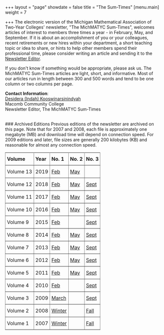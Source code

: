 +++
layout = "page"
showdate = false
title = "The Sum-Times"
[menu.main]
weight = 7

+++
The electronic version of the Michigan Mathematical Association of Two-Year Colleges' newsletter, "The MichMATYC Sum-Times", welcomes articles of interest to members three times a year - in February, May, and September. If it is about an accomplishment of you or your colleagues, recent retirements or new hires within your department, a short teaching topic or idea to share, or hints to help other members spend their professional time, please consider writing an article and sending it to the [Newsletter Editor](mailto:Koowinarsinindyahd@macomb.edu).

If you don't know if something would be appropriate, please ask us. The MichMATYC Sum-Times articles are light, short, and informative. Most of our articles run in length between 300 and 500 words and tend to be one column or two columns per page.

**Contact Information**:<br/>[Desidera (Indah) Kooswinarsinindyah](mailto:Koowinarsinindyahd@macomb.edu)<br/>
Macomb Community College<br/>
Newsletter Editor, The MichMATYC Sum-Times

<br/>
### Archived Editions
Previous editions of the newsletter are archived on this page. Note that for 2007 and 2008, each file is approximately one megabyte (MB) and download time will depend on connection speed. For 2009 editions and later, file sizes are generally 200 kilobytes (KB) and reasonable for almost any connection speed.

<style type="text/css">

.tg  {border-collapse:collapse;border-spacing:0;}

.tg td{padding:10px 5px;border-style:solid;border-width:1px;overflow:hidden;word-break:normal;border-color:black;}

.tg th{font-weight:normal;padding:10px 5px;border-style:solid;border-width:1px;overflow:hidden;word-break:normal;border-color:black;}

.tg .tg-c3ow{border-color:inherit;text-align:left;vertical-align:top}

</style>

<table class="tg">

<tr>

<th class="tg-c3ow"><b>Volume</b></th>

<th class="tg-c3ow"><b>Year</b></th>

<th class="tg-c3ow"><b>No. 1</b></th>

<th class="tg-c3ow"><b>No. 2</b></th>

<th class="tg-c3ow"><b>No. 3</b></th>

</tr>

<tr>

<td class="tg-c3ow">Volume 13</td>

<td class="tg-c3ow">2019</td>

<td class="tg-c3ow"><a href="/uploads/MichMatycNewsletterFebruary2019.pdf" target="_blank">Feb</a></td>

<td class="tg-c3ow"><a href="/uploads/MichMatycNewsletterMay2019.pdf" target="_blank">May</a></td>

<td class="tg-c3ow"></td>

</tr>

<tr>

<td class="tg-c3ow">Volume 12</td>

<td class="tg-c3ow">2018</td>

<td class="tg-c3ow"><a href="/uploads/MichMatycNewsletterFebruary2018.pdf" target="_blank">Feb</a></td>

<td class="tg-c3ow"><a href="/uploads/MichMatycNewsletterMay2018.pdf" target="_blank">May</a></td>

<td class="tg-c3ow"><a href="/uploads/MichMatycNewsletterSept2018.pdf" target="_blank">Sept</a></td>

</tr>

<tr>

<td class="tg-c3ow">Volume 11</td>

<td class="tg-c3ow">2017</td>

<td class="tg-c3ow"><a href="/uploads/MichMatycNewsletterFebruary2017.pdf" target="_blank">Feb</a></td>

<td class="tg-c3ow"><a href="/uploads/MichMatycNewsletterMay2017.pdf" target="_blank">May</a></td>

<td class="tg-c3ow"><a href="/uploads/MichMatycNewsletterSept2017.pdf" target="_blank">Sept</a></td>

</tr>

<tr>

<td class="tg-c3ow">Volume 10</td>

<td class="tg-c3ow">2016</td>

<td class="tg-c3ow"><a href="/uploads/MichMatycNewsletterFebruary2016.pdf" target="_blank">Feb</a></td>

<td class="tg-c3ow"><a href="/uploads/MichMATYCMay16.pdf" target="_blank">May</a></td>

<td class="tg-c3ow"><a href="/uploads/MichMatycNewsletterSept2016.pdf" target="_blank">Sept</a></td>

</tr>

<tr>

<td class="tg-c3ow">Volume 9</td>

<td class="tg-c3ow">2015</td>

<td class="tg-c3ow"><a href="/uploads/MichMatycNewsletterFebruary2015.pdf" target="_blank">Feb</a></td>

<td class="tg-c3ow"></td>

<td class="tg-c3ow"><a href="/uploads/MichMATYCSept15.pdf" target="_blank">Sept</a></td>

</tr>

<tr>

<td class="tg-c3ow">Volume 8</td>

<td class="tg-c3ow">2014</td>

<td class="tg-c3ow"><a href="/uploads/MichMatycNewsletterFeb2014.pdf" target="_blank">Feb</a></td>

<td class="tg-c3ow"><a href="/uploads/MichMatycNewsletterMay2014.pdf" target="_blank">May</a></td>

<td class="tg-c3ow"><a href="/uploads/MichMatycNewsletterSept2014.pdf" target="_blank">Sept</a></td>

</tr>

<tr>

<td class="tg-c3ow">Volume 7</td>

<td class="tg-c3ow">2013</td>

<td class="tg-c3ow"><a href="/uploads/MichMATYCNewsletterFebruary_2013.pdf" target="_blank">Feb</a></td>

<td class="tg-c3ow"><a href="/uploads/MichMatycNewsletterMay_2013.pdf" target="_blank">May</a></td>

<td class="tg-c3ow"><a href="/uploads/MichMatycNewsletterSeptember 2013.pdf" target="_blank">Sept</a></td>

</tr>

<tr>

<td class="tg-c3ow">Volume 6</td>

<td class="tg-c3ow">2012</td>

<td class="tg-c3ow"><a href="/uploads/Feb 2012 MichMATYC Newsletter.pdf" target="_blank">Feb</a></td>

<td class="tg-c3ow"><a href="/uploads/May 2012 MichMATYC Newsletter.pdf" target="_blank">May</a></td>

<td class="tg-c3ow"><a href="/uploads/Sept 2012 MichMATYC Newsletter.pdf" target="_blank">Sept</a></td>

</tr>

<tr>

<td class="tg-c3ow">Volume 5</td>

<td class="tg-c3ow">2011</td>

<td class="tg-c3ow"><a href="/uploads/Feb2011MichMATYCNewsletter.pdf" target="_blank">Feb</a></td>

<td class="tg-c3ow"><a href="/uploads/May2011MichMATYCNewsletter.pdf" target="_blank">May</a></td>

<td class="tg-c3ow"><a href="/uploads/Sept2011MichMATYCnewsletter.pdf" target="_blank">Sept</a></td>

</tr>

<tr>

<td class="tg-c3ow">Volume 4</td>

<td class="tg-c3ow">2010</td>

<td class="tg-c3ow"><a href="/uploads/Feb2010MichMATYCnewsletter.pdf" target="_blank">Feb</a></td>

<td class="tg-c3ow"></td>

<td class="tg-c3ow"><a href="/uploads/Sept2010MichMATYCnewsletter.pdf" target="_blank">Sept</a></td>

</tr>

<tr>

<td class="tg-c3ow">Volume 3</td>

<td class="tg-c3ow">2009</td>

<td class="tg-c3ow"><a href="/uploads/March2009MichMATYCnewsletter.pdf" target="_blank">March</a></td>

<td class="tg-c3ow"></td>

<td class="tg-c3ow"><a href="/uploads/Sept2009MichMATYCnewsletter.pdf" target="_blank">Sept</a></td>

</tr>

<tr>

<td class="tg-c3ow">Volume 2</td>

<td class="tg-c3ow">2008</td>

<td class="tg-c3ow"><a href="/uploads/WI2008newsletter.pdf" target="_blank">Winter</a></td>

<td class="tg-c3ow"></td>

<td class="tg-c3ow"><a href="/uploads/FA2008newsletter.pdf" target="_blank">Fall</a></td>

</tr>

<tr>

<td class="tg-c3ow">Volume 1</td>

<td class="tg-c3ow">2007</td>

<td class="tg-c3ow"><a href="/uploads/WI2007newsletter.pdf" target="_blank">Winter</a></td>

<td class="tg-c3ow"></td>

<td class="tg-c3ow"><a href="/uploads/FA2007newsletter.pdf" target="_blank">Fall</a></td>

</tr>

</table>
